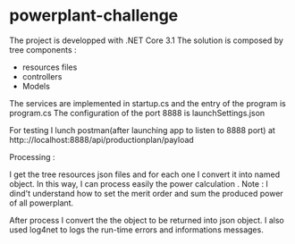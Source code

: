 # powerplant-challenge
The project is developped with .NET Core 3.1
The solution is composed by tree components :
  - resources files
  - controllers
  - Models
  
The services are implemented in startup.cs and the entry of the program is program.cs
The configuration of the port 8888 is launchSettings.json 
  
For testing I lunch postman(after launching app to listen to 8888 port) at http:://localhost:8888/api/productionplan/payload
  
Processing :
 
I get the tree resources json files and for each one I convert it into named object.
In this way, I can process easily the power calculation . Note : I dind't understand how to set the merit order and sum the produced power of all powerplant.
 
After process I convert the the object to be returned into json object.
I also used log4net to logs the run-time errors and informations messages. 
 
 
  
